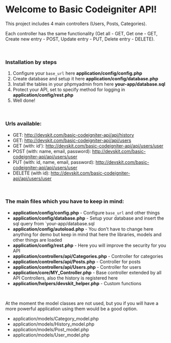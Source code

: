 # Welcome to Basic Codeigniter API!

This project includes 4 main controllers (Users, Posts, Categories).

Each controller has the same functionality (Get all - GET, Get one - GET, Create new entry - POST, Update entry - PUT, Delete entry - DELETE).

<br>

### Installation by steps

1.  Configure your `base_url` here **application/config/config.php**
2.  Create database and setup it here **application/config/database.php**
3.  Install the tables in your phpmyadmin from here **your-app/database.sql**
4.  Protect your API, set to specify method for logging in **application/config/rest.php**
5.  Well done!

<br>

### Urls available:

*   GET: http://devskit.com/basic-codeigniter-api/api/history
*   GET: http://devskit.com/basic-codeigniter-api/api/users
*   GET (with: id'): http://devskit.com/basic-codeigniter-api/api/users/user
*   POST (with: name, email, password): http://devskit.com/basic-codeigniter-api/api/users/user
*   PUT (with: id, name, email, password): http://devskit.com/basic-codeigniter-api/api/users/user
*   DELETE (with id): http://devskit.com/basic-codeigniter-api/api/users/user

<br>

### The main files which you have to keep in mind:

*   **application/config/config.php** - Configure `base_url` and other things
*   **application/config/database.php** - Setup your database and insert the sql query from `your-app/database.sql
*   **application/config/autoload.php** - You don't have to change here anything for demo but keep in mind that here the libraries, models and other things are loaded
*   **application/config/rest.php** - Here you will improve the security for you API
*   **application/controllers/api/Categories.php** - Controller for categories
*   **application/controllers/api/Posts.php** - Controller for posts
*   **application/controllers/api/Users.php** - Controller for users
*   **application/core/MY_Controller.php** - Base controller extended by all API Controllers, also the history is registered here
*   **application/helpers/devskit_helper.php** - Custom functions

<br>

At the moment the model classes are not used, but you if you will have a more powerful application using them would be a good option.

*   application/models/Category_model.php
*   application/models/History_model.php
*   application/models/Post_model.php
*   application/models/User_model.php